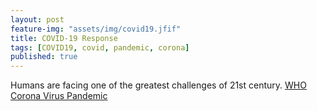 ```yaml
---
layout: post
feature-img: "assets/img/covid19.jfif"
title: COVID-19 Response
tags: [COVID19, covid, pandemic, corona]
published: true
---
```

Humans are facing one of the greatest challenges of 21st century.
[WHO Corona Virus Pandemic](https://www.who.int/emergencies/diseases/novel-coronavirus-2019)
